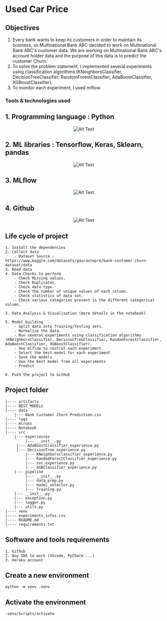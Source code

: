 # Used Car Price 

## Objectives
1. Every bank wants to keep its customers in order to maintain its business, so Multinational Bank ABC decided to work on Multinational Bank ABC's customer data. We are working on Multinational Bank ABC's account holder data and the purpose of this data is to predict the customer Churn.
2. To solve the problem statement, I implemented several experiments using classification algorithms (KNeighborsClassifier, DecisionTreeClassifier, RandomForestClassifier, AdaBoostClassifier, XGBoostClassifier).
3. To monitor each experiment, I used mlflow.

### Tools & technologies used
## 1. Programming language : Python
<div align="center">
  <img src="https://github.com/Ahak99/used-car-price/assets/101395769/77eb34b4-d758-4f70-bbf9-4cde54ced129" alt="Alt Text">
</div>

## 2. ML libraries : Tensorflow, Keras, Sklearn, pandas
<div align="center">
  <img src="https://github.com/Ahak99/used-car-price/assets/101395769/fae06a0b-7055-4c42-85f0-3a424bad9bef" alt="Alt Text">
</div>

## 3. MLflow
<div align="center">
  <img src="https://github.com/Ahak99/Bank-Customers-Churn/assets/101395769/123c4899-a6a7-4324-8176-560139b8ff29" alt="Alt Text">
</div>

## 4. Github
<div align="center">
  <img src="https://github.com/Ahak99/used-car-price/assets/101395769/308b6f2c-6e69-4c92-b210-9d82b2d257e3" alt="Alt Text">
</div>


## Life cycle of project
    1. Install the dependencies
    2. Collect data
        - Dataset Source - https://www.kaggle.com/datasets/gauravtopre/bank-customer-churn-dataset/data
    3. Read data
    4. Data Checks to perform
        - Check Missing values.
        - Check Duplicates.
        - Check data type.
        - Check the number of unique values of each column.
        - Check statistics of data set.
        - Check various categories present in the different categorical column.

    3. Data Analysis & Visualisation (more details in the notebook)

    5. Model building
        - Split data into Training/Testing sets.
        - Normalise the data.
        - Run several experiments using classification algorithms (KNeighborsClassifier, DecisionTreeClassifier, RandomForestClassifier, AdaBoostClassifier, XGBoostClassifier).
        - Use mlflow to control each experiment.
        - Select the best model for each experiment
        - Save the models
        - Use the best model from all experiments
        - Predict

    6. Push the project to GitHub

## Project folder
	|---- artifacts
	|---- BEST_MODELS
	|---- data
	    |--- Bank Customer Churn Prediction.csv
	|---- logs
	|---- mlruns
	|---- Notebook
	|---- src
	    |--- experiences
	         |--- __init__.py
		 |--- AdaBoostClassifier_experience.py
	  	 |--- DecisionTree_experience.py
	         |--- KNeighborsClassifier_experience.py
	         |--- RandomForestClassifier_experience.py
	         |--- svc_experience.py
	         |--- XGBClassifier_experience.py
	    |--- pipeline
	         |--- __init__.py
	         |--- data_prep.py
	         |--- model_selector.py
	         |--- Training.py
	    |--- __init__.py
	    |--- exception.py
	    |--- logger.py
	    |--- utils.py
	|---- venv
	|---- experiments_infos.csv
	|---- README.md
	|---- requirements.txt


## Software and tools requirements

    1. Github
    2. Any IDE to work (VScode, PyCharm ...)
    3. Heroku account

## Create a new environment

    python -m venv .venv

## Activate the environment

    .venv/Scripts/activate
